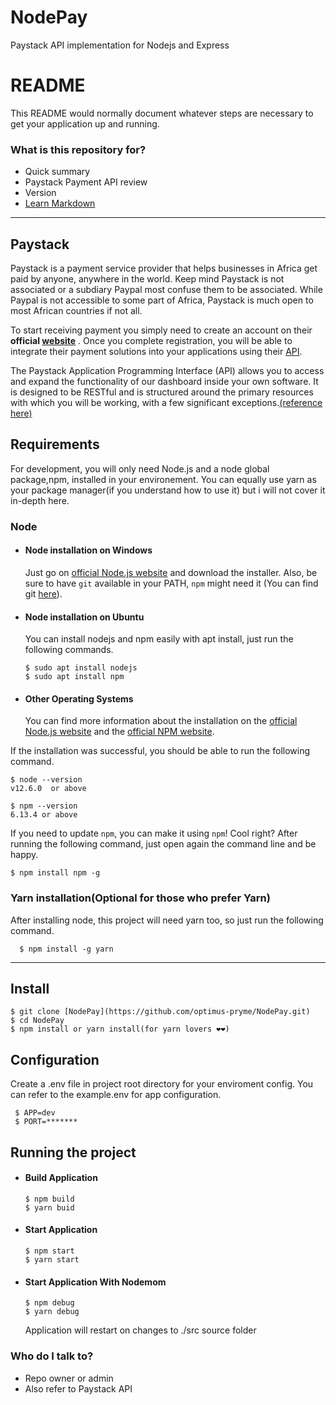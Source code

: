 # NodePay
Paystack API implementation for Nodejs and Express
# README

This README would normally document whatever steps are necessary to get your
application up and running.

### What is this repository for?

-   Quick summary
-    Paystack  Payment API review
-   Version
-   [Learn Markdown](https://bitbucket.org/tutorials/markdowndemo)

---

## Paystack

Paystack is a payment service provider that helps businesses in Africa get paid by anyone, anywhere in the world. Keep mind Paystack is not associated or a subdiary Paypal most confuse them to be associated. While Paypal is not accessible to some part of Africa, Paystack is much open to most African countries if not all. 

To start receiving payment you simply need to create an account on their <b>official [website](https://paystack.com)</b> . Once you complete registration, you will be able to integrate their payment solutions into your applications using their [API](https://api.paystack.com).

The Paystack Application Programming Interface (API) allows you to access and expand the functionality of our dashboard inside your own software. It is designed to be RESTful and is structured around the primary resources with which you will be working, with a few significant exceptions.[(reference here)](https://paystack.com/docs/api/#introduction)


## Requirements

For development, you will only need Node.js and a node global package,npm,
installed in your environement. You can equally use yarn as your package manager(if you understand how to use it) but i will not cover it in-depth here.

### Node

-   #### Node installation on Windows

    Just go on [official Node.js website](https://nodejs.org/) and download the
    installer. Also, be sure to have `git` available in your PATH, `npm` might
    need it (You can find git [here](https://git-scm.com/)).

-   #### Node installation on Ubuntu

    You can install nodejs and npm easily with apt install, just run the
    following commands.

        $ sudo apt install nodejs
        $ sudo apt install npm

-   #### Other Operating Systems
    You can find more information about the installation on the
    [official Node.js website](https://nodejs.org/) and the
    [official NPM website](https://npmjs.org/).

If the installation was successful, you should be able to run the following
command.

    $ node --version
    v12.6.0  or above

    $ npm --version
    6.13.4 or above

If you need to update `npm`, you can make it using `npm`! Cool right? After
running the following command, just open again the command line and be happy.

    $ npm install npm -g

###

### Yarn installation(Optional for those who prefer Yarn)

After installing node, this project will need yarn too, so just run the
following command.

      $ npm install -g yarn

---

## Install

    $ git clone [NodePay](https://github.com/optimus-pryme/NodePay.git)
    $ cd NodePay
    $ npm install or yarn install(for yarn lovers ❤️❤️)

## Configuration

Create a .env file in project root directory for your enviroment config. You can
refer to the example.env for app configuration.

     $ APP=dev
     $ PORT=*******

## Running the project

-   #### Build Application

        $ npm build
        $ yarn buid


-   #### Start Application

        $ npm start
        $ yarn start

-   #### Start Application With Nodemom

        $ npm debug
        $ yarn debug

    Application will restart on changes to ./src source folder

### Who do I talk to?

-   Repo owner or admin
-   Also refer to Paystack API

##
